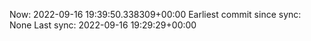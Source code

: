 Now: 2022-09-16 19:39:50.338309+00:00 Earliest commit since sync: None Last sync: 2022-09-16 19:29:29+00:00
